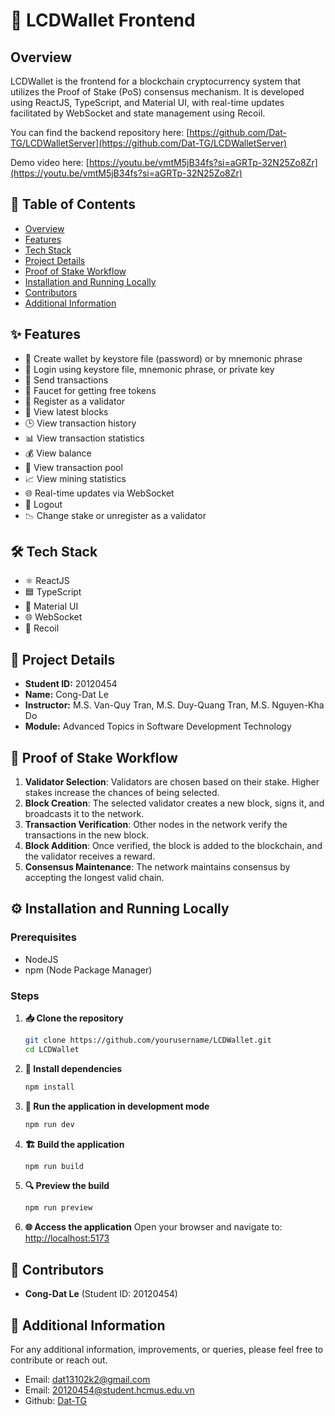 # 🚀 LCDWallet Frontend

## Overview

LCDWallet is the frontend for a blockchain cryptocurrency system that utilizes the Proof of Stake (PoS) consensus mechanism. It is developed using ReactJS, TypeScript, and Material UI, with real-time updates facilitated by WebSocket and state management using Recoil.

You can find the backend repository here: [https://github.com/Dat-TG/LCDWalletServer](https://github.com/Dat-TG/LCDWalletServer)

Demo video here: [https://youtu.be/vmtM5jB34fs?si=aGRTp-32N25Zo8Zr](https://youtu.be/vmtM5jB34fs?si=aGRTp-32N25Zo8Zr)

## 📜 Table of Contents

- [Overview](#overview)
- [Features](#features)
- [Tech Stack](#tech-stack)
- [Project Details](#project-details)
- [Proof of Stake Workflow](#proof-of-stake-workflow)
- [Installation and Running Locally](#installation-and-running-locally)
- [Contributors](#contributors)
- [Additional Information](#additional-information)

## ✨ Features

- 🔑 Create wallet by keystore file (password) or by mnemonic phrase
- 🔐 Login using keystore file, mnemonic phrase, or private key
- 💸 Send transactions
- 🚰 Faucet for getting free tokens
- 🏦 Register as a validator
- 📜 View latest blocks
- 🕒 View transaction history
- 📊 View transaction statistics
- 💰 View balance
- 🔄 View transaction pool
- 📈 View mining statistics
- 🌐 Real-time updates via WebSocket
- 🚪 Logout
- 📉 Change stake or unregister as a validator

## 🛠️ Tech Stack

- ⚛️ ReactJS
- 🟦 TypeScript
- 🎨 Material UI
- 🌐 WebSocket
- 🧪 Recoil

## 📂 Project Details

- **Student ID:** 20120454
- **Name:** Cong-Dat Le
- **Instructor:** M.S. Van-Quy Tran, M.S. Duy-Quang Tran, M.S. Nguyen-Kha Do
- **Module:** Advanced Topics in Software Development Technology

## 🔄 Proof of Stake Workflow

1. **Validator Selection**: Validators are chosen based on their stake. Higher stakes increase the chances of being selected.
2. **Block Creation**: The selected validator creates a new block, signs it, and broadcasts it to the network.
3. **Transaction Verification**: Other nodes in the network verify the transactions in the new block.
4. **Block Addition**: Once verified, the block is added to the blockchain, and the validator receives a reward.
5. **Consensus Maintenance**: The network maintains consensus by accepting the longest valid chain.

## ⚙️ Installation and Running Locally

### Prerequisites

- NodeJS
- npm (Node Package Manager)

### Steps

1. **📥 Clone the repository**

   ```bash
   git clone https://github.com/yourusername/LCDWallet.git
   cd LCDWallet
   ```

2. **🔧 Install dependencies**

   ```bash
   npm install
   ```

3. **🚀 Run the application in development mode**

   ```bash
   npm run dev
   ```

4. **🏗️ Build the application**

   ```bash
   npm run build
   ```

5. **🔍 Preview the build**

   ```bash
   npm run preview
   ```

6. **🌐 Access the application**
   Open your browser and navigate to: [http://localhost:5173](http://localhost:5173)

## 👥 Contributors

- **Cong-Dat Le** (Student ID: 20120454)

## 📧 Additional Information

For any additional information, improvements, or queries, please feel free to contribute or reach out.

- Email: [dat13102k2@gmail.com](mailto:dat13102k2@gmail.com)
- Email: [20120454@student.hcmus.edu.vn](mailto:20120454@student.hcmus.edu.vn)
- Github: [Dat-TG](https://github.com/Dat-TG)
